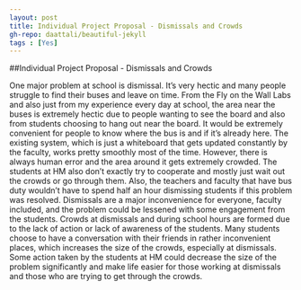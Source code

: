 ```yaml
---
layout: post
title: Individual Project Proposal - Dismissals and Crowds
gh-repo: daattali/beautiful-jekyll
tags : [Yes]
---
```


##Individual Project Proposal - Dismissals and Crowds

One major problem at school is dismissal. It’s very hectic and many people struggle to find their buses and leave on time. From the Fly on the Wall Labs and also just from my experience every day at school, the area near the buses is extremely hectic due to people wanting to see the board and also from students choosing to hang out near the board. It would be extremely convenient for people to know where the bus is and if it’s already here. The existing system, which is just a whiteboard that gets updated constantly by the faculty, works pretty smoothly most of the time. However, there is always human error and the area around it gets extremely crowded. The students at HM also don’t exactly try to cooperate and mostly just wait out the crowds or go through them. Also, the teachers and faculty that have bus duty wouldn’t have to spend half an hour dismissing students if this problem was resolved. Dismissals are a major inconvenience for everyone, faculty included, and the problem could be lessened with some engagement from the students. Crowds at dismissals and during school hours are formed due to the lack of action or lack of awareness of the students. Many students choose to have a conversation with their friends in rather inconvenient places, which increases the size of the crowds, especially at dismissals. Some action taken by the students at HM could decrease the size of the problem significantly and make life easier for those working at dismissals and those who are trying to get through the crowds.

